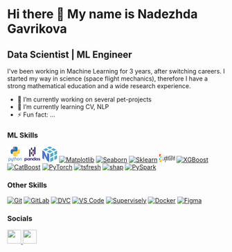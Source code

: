 # Hi there 👋 My name is Nadezhda Gavrikova
Data Scientist | ML Engineer
----------------------------
I've been working in Machine Learning for 3 years, after switching careers. I started my way in science (space flight mechanics), therefore I have a strong mathematical education and a wide research experience.

- 🔭 I’m currently working on several pet-projects
- 🌱 I’m currently learning CV, NLP
- ⚡ Fun fact: ...

### ML Skills

<div>
  <a href="https://www.python.org/" target="_blank" rel="noreferrer"><img src="https://github.com/devicons/devicon/blob/master/icons/python/python-original-wordmark.svg" title="Python" alt="Python" width="36" height="36"/></a>
  <a href="https://pandas.pydata.org/docs/index.html" target="_blank" rel="noreferrer"><img src="https://github.com/devicons/devicon/blob/master/icons/pandas/pandas-original-wordmark.svg" title="Pandas" alt="Pandas" width="36" height="36"/></a>
  <a href="https://numpy.org/" target="_blank" rel="noreferrer"><img src="https://github.com/devicons/devicon/blob/master/icons/numpy/numpy-original.svg" title="Numpy" alt="Numpy" width="36" height="36"/></a>
  <a href="https://matplotlib.org/" target="_blank" rel="noreferrer"><img src="https://matplotlib.org/_static/images/documentation.svg" title="Matplotlib" alt="Matplotlib" width="36" height="36"/></a>
  <a href="https://seaborn.pydata.org/" target="_blank" rel="noreferrer"><img src="https://seaborn.pydata.org/_images/logo-mark-lightbg.svg" title="Seaborn" alt="Seaborn" width="36" height="36"/></a>
  <a href="https://scikit-learn.org/stable/" target="_blank" rel="noreferrer"><img src="https://upload.wikimedia.org/wikipedia/commons/0/05/Scikit_learn_logo_small.svg" title="Sklearn" alt="Sklearn" width="36" height="36"/></a>
  <a href="https://lightgbm.readthedocs.io/en/stable/" target="_blank" rel="noreferrer"><img src="https://github.com/microsoft/LightGBM/blob/master/docs/logo/LightGBM_logo_black_text.svg" title="LGBM" alt="LGBM" width="36" height="18"/></a>
  <a href="https://xgboost.readthedocs.io/en/stable/" target="_blank" rel="noreferrer"><img src="https://xgboost.ai/images/logo/xgboost-logo.png" title="XGBoost" alt="XGBoost" width="36" height="18"/></a>
  <a href="https://catboost.ai/" target="_blank" rel="noreferrer"><img src="https://avatars.githubusercontent.com/u/29043415?s=200&v=4" title="CatBoost" alt="CatBoost" width="36" height="36"/></a>
  <a href="https://pytorch.org/" target="_blank" rel="noreferrer"><img src="https://raw.githubusercontent.com/danielcranney/readme-generator/main/public/icons/skills/pytorch-colored.svg" title="PyTorch" alt="PyTorch" width="36" height="36"/></a>
  <a href="https://tsfresh.readthedocs.io/en/latest/" target="_blank" rel="noreferrer"><img src="https://tsfresh.readthedocs.io/en/latest/_images/tsfresh_logo.svg" title="tsfresh" alt="tsfresh" width="36" height="36"/></a>
  <a href="https://shap.readthedocs.io/en/latest/" target="_blank" rel="noreferrer"><img src="https://miro.medium.com/v2/resize:fit:592/format:webp/1*z8YJEVnZubNy0yG-WtCLbg.jpeg" title="shap" alt="shap" width="36" height="36"/></a>
  <a href="https://spark.apache.org/docs/3.3.1/api/python/index.html#:~:text=PySpark%20is%20an%20interface%20for,data%20in%20a%20distributed%20environment." target="_blank" rel="noreferrer"><img src="https://miro.medium.com/v2/format:webp/1*nPcdyVwgcuEZiEZiRqApug.jpeg" title="PySpark" alt="PySpark" width="36" height="28"/></a>
</div>

### Other Skills

<div>
  <a href="https://git-scm.com/" target="_blank" rel="noreferrer"><img src="https://raw.githubusercontent.com/danielcranney/readme-generator/main/public/icons/skills/git-colored.svg" title="Git" alt="Git" width="36" height="36"/></a>
  <a href="https://about.gitlab.com/" target="_blank" rel="noreferrer"><img src="https://images.ctfassets.net/xz1dnu24egyd/3FbNmZRES38q2Sk2EcoT7a/a290dc207a67cf779fc7c2456b177e9f/press-kit-icon.svg" title="GitLab" alt="GitLab" width="36" height="36"/></a>
  <a href="https://dvc.org/" target="_blank" rel="noreferrer"><img src="https://dvc.org/img/logos/dvc.svg" title="DVC" alt="DVC" width="36" height="36"/></a>
  <a href="https://code.visualstudio.com/" target="_blank" rel="noreferrer"><img src="https://raw.githubusercontent.com/danielcranney/readme-generator/main/public/icons/skills/visualstudiocode.svg" title="VS Code" alt="VS Code" width="36" height="36"/></a>
  <a href="https://app.supervisely.com/" target="_blank" rel="noreferrer"><img src="https://avatars.githubusercontent.com/u/69914345?s=200&v=4" title="Supervisely" alt="Supervisely" width="36" height="36"/></a>
  <a href="https://www.docker.com/" target="_blank" rel="noreferrer"><img src="https://raw.githubusercontent.com/danielcranney/readme-generator/main/public/icons/skills/docker-colored.svg" title="Docker" alt="Docker" width="36" height="36"/></a>
  <a href="https://www.figma.com/" target="_blank" rel="noreferrer"><img src="https://raw.githubusercontent.com/danielcranney/readme-generator/main/public/icons/skills/figma-colored.svg" title="Figma" alt="Figma" width="36" height="36"/></a>
</div>

### Socials

<p align="left"> 
<a href="https://www.github.com/Gavr09" target="_blank" rel="noreferrer"> <picture> <source media="(prefers-color-scheme: dark)" srcset="https://raw.githubusercontent.com/danielcranney/readme-generator/main/public/icons/socials/github-dark.svg" /> <source media="(prefers-color-scheme: light)" srcset="https://raw.githubusercontent.com/danielcranney/readme-generator/main/public/icons/socials/github.svg" /> <img src="https://raw.githubusercontent.com/danielcranney/readme-generator/main/public/icons/socials/github.svg" width="32" height="32" /> </picture> </a> 
<a href="https://www.linkedin.com/in/gavr09" target="_blank" rel="noreferrer"> <picture> <source media="(prefers-color-scheme: dark)" srcset="https://raw.githubusercontent.com/danielcranney/readme-generator/main/public/icons/socials/linkedin-dark.svg" /> <source media="(prefers-color-scheme: light)" srcset="https://raw.githubusercontent.com/danielcranney/readme-generator/main/public/icons/socials/linkedin.svg" /> <img src="https://raw.githubusercontent.com/danielcranney/readme-generator/main/public/icons/socials/linkedin.svg" width="32" height="32" /> </picture> </a>
</p>
